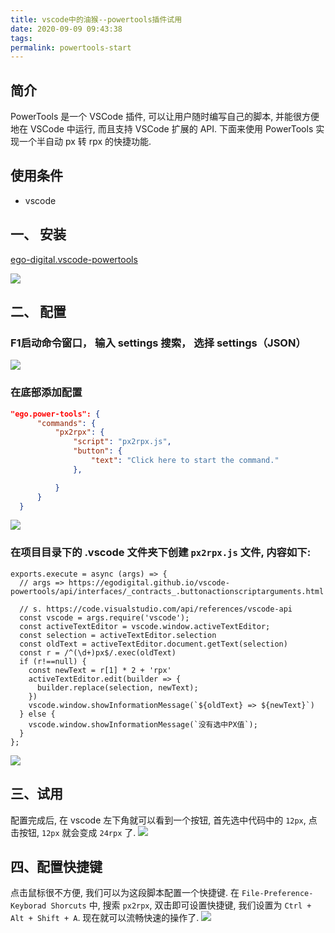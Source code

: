 ```yaml
---
title: vscode中的油猴--powertools插件试用
date: 2020-09-09 09:43:38
tags:
permalink: powertools-start
---
```


## 简介
PowerTools 是一个 VSCode 插件, 可以让用户随时编写自己的脚本, 并能很方便地在 VSCode 中运行, 而且支持 VSCode 扩展的 API.
下面来使用 PowerTools 实现一个半自动 px 转 rpx 的快捷功能.

## 使用条件
- vscode

## 一、 安装
[ego-digital.vscode-powertools](https://marketplace.visualstudio.com/items?itemName=ego-digital.vscode-powertools)

![](https://static.wzdxy.com//img/Code_VCt9E3tfVC.png)

## 二、 配置

### F1启动命令窗口， 输入 settings 搜索， 选择 settings（JSON）

![](https://static.wzdxy.com/img/M8MeV2WaSw.png)

### 在底部添加配置

```JSON
"ego.power-tools": {
      "commands": {
          "px2rpx": {
              "script": "px2rpx.js",
              "button": {
                  "text": "Click here to start the command."
              },

          }
      }
  }
```
![](https://static.wzdxy.com/img/Code_h8RO4tBXrJ.png)

### 在项目目录下的 .vscode 文件夹下创建 `px2rpx.js` 文件, 内容如下:

```JS
exports.execute = async (args) => {
  // args => https://egodigital.github.io/vscode-powertools/api/interfaces/_contracts_.buttonactionscriptarguments.html

  // s. https://code.visualstudio.com/api/references/vscode-api
  const vscode = args.require('vscode');
  const activeTextEditor = vscode.window.activeTextEditor;
  const selection = activeTextEditor.selection
  const oldText = activeTextEditor.document.getText(selection)
  const r = /^(\d+)px$/.exec(oldText)
  if (r!==null) {
    const newText = r[1] * 2 + 'rpx'
    activeTextEditor.edit(builder => {
      builder.replace(selection, newText);
    })
    vscode.window.showInformationMessage(`${oldText} => ${newText}`)
  } else {
    vscode.window.showInformationMessage(`没有选中PX值`);
  }
};

```

![](https://static.wzdxy.com/img/CwL4GYcTIr.png)

## 三、试用

配置完成后, 在 vscode 左下角就可以看到一个按钮, 首先选中代码中的 `12px`, 点击按钮, `12px` 就会变成 `24rpx` 了.
![](https://static.wzdxy.com/img/vUvwZNo4dq.png)

## 四、配置快捷键

点击鼠标很不方便, 我们可以为这段脚本配置一个快捷键.
在 `File-Preference-Keyborad Shorcuts` 中, 搜索 `px2rpx`, 双击即可设置快捷键, 我们设置为 `Ctrl + Alt + Shift + A`.
现在就可以流畅快速的操作了.
![](https://static.wzdxy.com/img/px2rpx.gif)